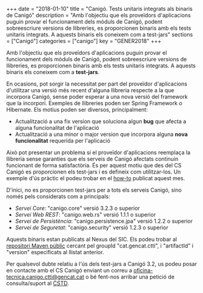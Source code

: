 +++
date        = "2018-01-10"
title       = "Canigó. Tests unitaris integrats als binaris de Canigó"
description = "Amb l'objectiu que els proveïdors d'aplicacions puguin provar el funcionament dels mòduls de Canigó, podent sobreescriure versions de llibreries, es proporcionen binaris amb els tests unitaris integrats. A aquests binaris els coneixem com a test-jars"
sections    = ["Canigó"]
categories  = ["canigo"]
key         = "GENER2018"
+++

Amb l'objectiu que els proveïdors d'aplicacions puguin provar el funcionament dels mòduls de Canigó, podent sobreescriure versions de llibreries, es proporcionen binaris amb els tests unitaris integrats. A aquests binaris els coneixem com a **test-jars**.

En ocasions, pot sorgir la necessitat per part del proveïdor d'aplicacions d'utilitzar una versió més recent d'alguna llibreria respecte a la que incorpora Canigó, sense poder esperar a una nova versió del framework que la incorpori. Exemples de llibreries poden ser Spring Framework o Hibernate. Els motius poden ser diversos, principalment:

- Actualització a una fix version que soluciona algun **bug** que afecta a alguna funcionalitat de l'aplicació
- Actualització a una minor o major version que incorpora alguna **nova funcionalitat** requerida per l'aplicació

Això pot presentar un problema si el proveïdor d'aplicacions reemplaça la llibreria sense garanties que els serveis de Canigó afectats continuin funcionant de forma satisfactòria. És per aquest motiu que des del CS Canigó es proporcionen els test-jars i es defineix com utilitzar-los. Un exemple d'ús pràctic el podeu trobar en el [how-to](http://canigo.ctti.gencat.cat/drafts/2018-01-howto-test_jars_canigo/) publicat aquest mes.

D'inici, no es proporcionen test-jars per a tots els serveis Canigó, sino només pels considerats com a principals:

- *Servei Core*: "canigo.core" versió 3.2.3 o superior
- *Servei Web REST*: "canigo.web.rs" versió 1.1.1 o superior
- *Servei de Persistència*: "canigo.persistence.jpa" versió 1.2.2 o superior
- *Servei de Seguretat*: "canigo.security" versió 1.2.3 o superior

Aquests binaris estan publicats al Nexus del SIC. Els podeu trobar al [repositori Maven públic](https://hudson.intranet.gencat.cat/nexus/#browse/search/maven) cercant pel groupId "cat.gencat.ctti", i "artifactId" i "version" especificats al llistat anterior.

Per qualsevol dubte relatiu a l'ús dels test-jars a Canigó 3.2, us podeu posar en contacte amb el CS Canigó enviant un correu a [oficina-tecnica.canigo.ctti@gencat.cat](mailto:oficina-tecnica.canigo.ctti@gencat.cat) o bé fent-nos arribar una petició de consulta/suport al [CSTD](https://cstd.ctti.gencat.cat/jiracstd/browse/CAN/).
